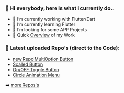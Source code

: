 ### 👋 Hi everybody, here is what i currently do..

- 🔭 I’m currently working with Flutter/Dart
- 🌱 I’m currently learning Flutter
- 🤔 I’m looking for some APP Projects
- 💬 Quick [Overview](https://www.instagram.com/yoqedo/) of my Work

### 💎 Latest uploaded Repo's (direct to the Code): 

- [new Repo!MultiOption Button](https://github.com/yoqedo/flutter_multioption_button/blob/main/multioption/lib/multioptionButton.dart)
- [Scalled Button](https://github.com/yoqedo/flutter_scaledButton/blob/master/scalebutton/lib/main.dart)
- [On/OFF Toggle Button](https://github.com/yoqedo/flutter_animated_onoffbutton/blob/master/onoffbutton/lib/main.dart)
- [Circle Animation Menu](https://github.com/yoqedo/flutter_animated_onoffbutton/blob/master/onoffbutton/lib/main.dart)

➡️ [more Repos's](https://github.com/yoqedo?tab=repositories)


